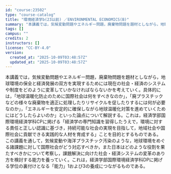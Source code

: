 ```yaml
---
id: "course:23502"
type: "course-catalog"
title: "環境経済学b(23以前) ／ENVIRONMENTAL ECONOMICS(B)"
summary: "本講義では，気候変動問題やエネルギー問題，廃棄物問題を題材としながら，地球環境の保全と経済発展の双方を実現するためには現在の社会・経済のシステムや制度をどのように変革していかなければならないかを考えていく。具体的には，「地球温暖化防止のため…"
tags: []
campus: ""
credits: 2
instructors: []
license: "CC-BY-4.0"
version:
  created_at: "2025-10-09T03:48:57Z"
  updated_at: "2025-10-09T03:48:57Z"
---
```

本講義では，気候変動問題やエネルギー問題，廃棄物問題を題材としながら，地球環境の保全と経済発展の双方を実現するためには現在の社会・経済のシステムや制度をどのように変革していかなければならないかを考えていく。具体的には，「地球温暖化防止のために国際社会は何をすべきなのか」，「廃プラスチックなどの様々な廃棄物を適正に処理したりリサイクルを促したりするには何が必要なのか」，「エネルギーを安定的に確保しながら地球温暖化対策を進めていくためにはどうしたらよいのか」といった論点について解説する。これは，経済学部国際環境経済学科CPに掲げる「経済学の専門知識を習得したうえで，環境に対する責任と正しい認識に基づき，持続可能な社会の実現を目指して，地域社会や国際社会に貢献できる実践的な人材を育成する」ことを目的とするものである。 この講義を通して，気候変動や海洋プラスチック汚染のような，地球環境をめぐる諸課題に対して国際社会がどう対応すべきか，また日本はどのような役割を果たすべきかについて考察し，課題解決に向けた社会・経済システムの変革のあり方を検討する能力を養っていく。これは，経済学部国際環境経済学科DPに掲げる学位の裏付けとなる「能力」1および3の養成につながるものである。
